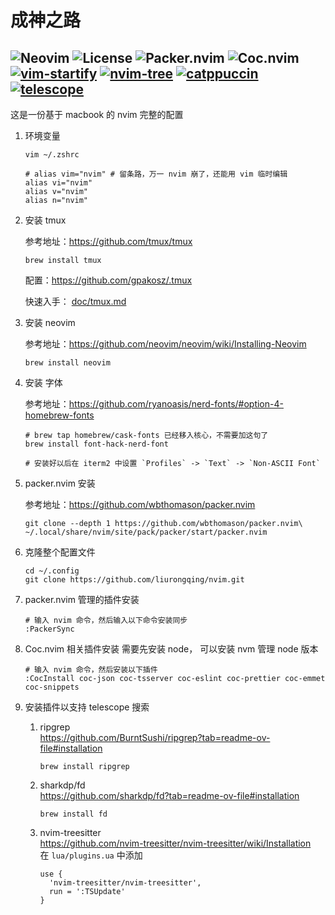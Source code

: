 # 成神之路

![Neovim](https://img.shields.io/badge/Neovim-v0.9.0-brightgreen)
![License](https://img.shields.io/badge/License-MIT-brightgreen)
![Packer.nvim](https://img.shields.io/badge/Packer.nvim-Plugin%20Manager-brightgreen)
![Coc.nvim](https://img.shields.io/badge/Coc.nvim-Extension-brightgreen)
[![vim-startify](https://img.shields.io/badge/vim--startify-Plugin-orange)](https://github.com/mhinz/vim-startify)
[![nvim-tree](https://img.shields.io/badge/nvim--tree-Plugin-orange)](https://github.com/nvim-tree/nvim-tree.lua)
[![catppuccin](https://img.shields.io/badge/catppuccin-Plugin-orange)](https://github.com/catppuccin/nvim)
[![telescope](https://img.shields.io/badge/telescope-Plugin-orange)](https://github.com/nvim-telescope/telescope.nvim)
---

这是一份基于 macbook 的 nvim 完整的配置

1. 环境变量

    `vim ~/.zshrc`

    ```shell
    # alias vim="nvim" # 留条路，万一 nvim 崩了，还能用 vim 临时编辑
    alias vi="nvim"
    alias v="nvim"
    alias n="nvim"
    ```

1. 安装 tmux

    参考地址：https://github.com/tmux/tmux

    ```shell
    brew install tmux
    ```

    配置：https://github.com/gpakosz/.tmux

    快速入手： [doc/tmux.md](./doc/tmux.md)

1. 安装 neovim

    参考地址：https://github.com/neovim/neovim/wiki/Installing-Neovim

    ```shell
    brew install neovim
    ```

1. 安装 字体

    参考地址：https://github.com/ryanoasis/nerd-fonts/#option-4-homebrew-fonts

    ```shell
    # brew tap homebrew/cask-fonts 已经移入核心，不需要加这句了
    brew install font-hack-nerd-font

    # 安装好以后在 iterm2 中设置 `Profiles` -> `Text` -> `Non-ASCII Font`
    ```

1. packer.nvim 安装

    参考地址：https://github.com/wbthomason/packer.nvim

    ```shell
    git clone --depth 1 https://github.com/wbthomason/packer.nvim\ 
    ~/.local/share/nvim/site/pack/packer/start/packer.nvim
    ```

1. 克隆整个配置文件

    ```shell
    cd ~/.config
    git clone https://github.com/liurongqing/nvim.git
    ```

1. packer.nvim 管理的插件安装

    ```shell
    # 输入 nvim 命令，然后输入以下命令安装同步
    :PackerSync
    ```

1. Coc.nvim 相关插件安装
   需要先安装 node， 可以安装 nvm 管理 node 版本
    ```shell
    # 输入 nvim 命令，然后安装以下插件
    :CocInstall coc-json coc-tsserver coc-eslint coc-prettier coc-emmet coc-snippets
    ```

1. 安装插件以支持 telescope 搜索
   1. ripgrep    
      https://github.com/BurntSushi/ripgrep?tab=readme-ov-file#installation
      ```shell
      brew install ripgrep
      ```
   1. sharkdp/fd    
      https://github.com/sharkdp/fd?tab=readme-ov-file#installation
      ```shell
      brew install fd
      ```
   1. nvim-treesitter    
      https://github.com/nvim-treesitter/nvim-treesitter/wiki/Installation    
      在 `lua/plugins.ua` 中添加
      ```shell
      use {
        'nvim-treesitter/nvim-treesitter',
        run = ':TSUpdate'
      }
      ```

